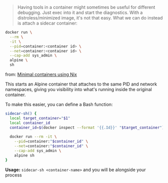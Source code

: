 
> Having tools in a container might sometimes be useful for different debugging. Just exec into it and start the diagnostics. With a distroless/minimized image, it's not that easy. What we can do instead is attach a sidecar container:
> 
```sh
docker run \
  --rm \
  -it \
  --pid=container:<container id> \
  --net=container:<container id> \
  --cap-add sys_admin \
  alpine \
  sh
```


from:  [Minimal containers using Nix](https://tmp.bearblog.dev/minimal-containers-using-nix/)



This starts an Alpine container that attaches to the same PID and network namespaces, giving you visibility into what's running inside the original container.


To make this easier, you can define a Bash function:

```bash
sidecar-sh() {
  local target_container="$1"
  local container_id
  container_id=$(docker inspect --format '{{.Id}}' "$target_container")
  
  docker run --rm -it \
    --pid=container:"$container_id" \
    --net=container:"$container_id" \
    --cap-add sys_admin \
    alpine sh
}

```

**Usage:** `sidecar-sh <container-name>` and you will be alongside your process  